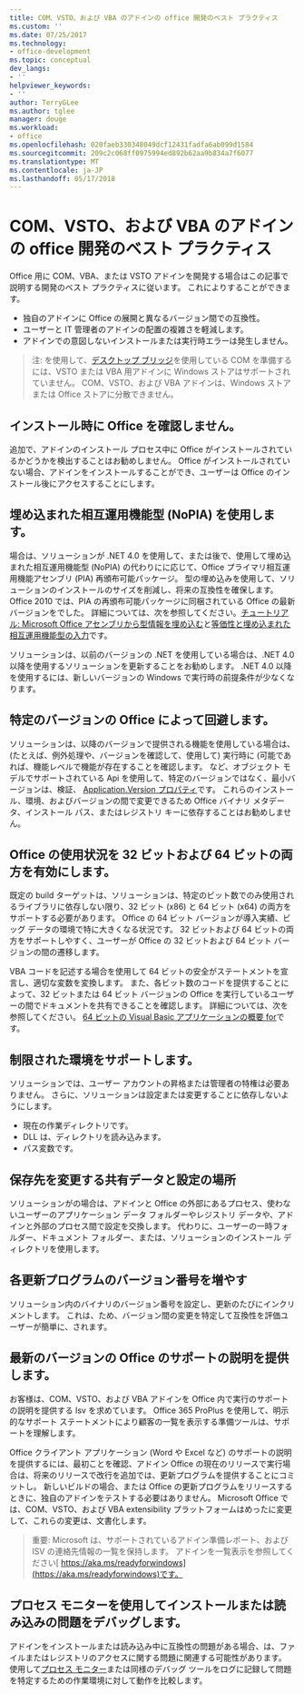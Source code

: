 ```yaml
---
title: COM、VSTO、および VBA のアドインの office 開発のベスト プラクティス
ms.custom: ''
ms.date: 07/25/2017
ms.technology:
- office-development
ms.topic: conceptual
dev_langs:
- ''
helpviewer_keywords:
- ''
author: TerryGLee
ms.author: tglee
manager: douge
ms.workload:
- office
ms.openlocfilehash: 020faeb330348049dcf12431fadfa6ab099d1584
ms.sourcegitcommit: 209c2c068ff0975994ed892b62aa9b834a7f6077
ms.translationtype: MT
ms.contentlocale: ja-JP
ms.lasthandoff: 05/17/2018
---
```

# <a name="development-best-practices-for-com-vsto-and-vba-add-ins-in-office"></a>COM、VSTO、および VBA のアドインの office 開発のベスト プラクティス
  Office 用に COM、VBA、または VSTO アドインを開発する場合はこの記事で説明する開発のベスト プラクティスに従います。   これによりすることができます。

-  独自のアドインに Office の展開と異なるバージョン間での互換性。
-  ユーザーと IT 管理者のアドインの配置の複雑さを軽減します。
-  アドインでの意図しないインストールまたは実行時エラーは発生しません。

>注: を使用して、[デスクトップ ブリッジ](/windows/uwp/porting/desktop-to-uwp-root)を使用している COM を準備するには、VSTO または VBA 用アドインに Windows ストアはサポートされていません。 COM、VSTO、および VBA アドインは、Windows ストアまたは Office ストアに分散できません。 
  
## <a name="do-not-check-for-office-during-installation"></a>インストール時に Office を確認しません。  
 追加で、アドインのインストール プロセス中に Office がインストールされているかどうかを検出することはお勧めしません。 Office がインストールされていない場合、アドインをインストールすることができ、ユーザーは Office のインストール後にアクセスすることにします。 
  
## <a name="use-embedded-interop-types-nopia"></a>埋め込まれた相互運用機能型 (NoPIA) を使用します。  
場合は、ソリューションが .NET 4.0 を使用して、または後で、使用して埋め込まれた相互運用機能型 (NoPIA) の代わりにに応じて、Office プライマリ相互運用機能アセンブリ (PIA) 再頒布可能パッケージ。 型の埋め込みを使用して、ソリューションのインストールのサイズを削減し、将来の互換性を確保します。 Office 2010 では、PIA の再頒布可能パッケージに同梱されている Office の最新バージョンをでした。 詳細については、次を参照してください。[チュートリアル: Microsoft Office アセンブリから型情報を埋め込む](https://msdn.microsoft.com/en-us/library/ee317478.aspx)と[等価性と埋め込まれた相互運用機能型の入力](/windows/uwp/porting/desktop-to-uwp-root)です。

ソリューションは、以前のバージョンの .NET を使用している場合は、.NET 4.0 以降を使用するソリューションを更新することをお勧めします。 .NET 4.0 以降を使用するには、新しいバージョンの Windows で実行時の前提条件が少なくなります。
  
## <a name="avoid-depending-on-specific-office-versions"></a>特定のバージョンの Office によって回避します。  
ソリューションは、以降のバージョンで提供される機能を使用している場合は、(たとえば、例外処理や、バージョンを確認して、使用して) 実行時に (可能であれば、機能レベルで機能が存在することを確認します。 など、オブジェクト モデルでサポートされている Api を使用して、特定のバージョンではなく、最小バージョンは、検証、 [Application.Version プロパティ](https://msdn.microsoft.com/en-us/library/office/microsoft.office.interop.excel._application.version.aspx)です。 これらのインストール、環境、およびバージョンの間で変更できるため Office バイナリ メタデータ、インストール パス、またはレジストリ キーに依存することはお勧めしません。

## <a name="enable-both-32-bit-and-64-bit-office-usage"></a>Office の使用状況を 32 ビットおよび 64 ビットの両方を有効にします。   
既定の build ターゲットは、ソリューションは、特定のビット数でのみ使用されるライブラリに依存しない限り、32 ビット (x86) と 64 ビット (x64) の両方をサポートする必要があります。 Office の 64 ビット バージョンが導入実績、ビッグ データの環境で特に大きくなる状況です。 32 ビットおよび 64 ビットの両方をサポートしやすく、ユーザーが Office の 32 ビットおよび 64 ビット バージョンの間の遷移します。

VBA コードを記述する場合を使用して 64 ビットの安全がステートメントを宣言し、適切な変数を変換します。 また、各ビット数のコードを提供することによって、32 ビットまたは 64 ビット バージョンの Office を実行しているユーザーの間でドキュメントを共有できることを確認します。 詳細については、次を参照してください。 [64 ビットの Visual Basic アプリケーションの概要 for](https://msdn.microsoft.com/en-us/library/office/gg264421.aspx)です。

## <a name="support-restricted-environments"></a>制限された環境をサポートします。   
ソリューションでは、ユーザー アカウントの昇格または管理者の特権は必要ありません。 さらに、ソリューションは設定または変更することに依存しないようにします。

- 現在の作業ディレクトリです。
- DLL は、ディレクトリを読み込みます。
- パス変数です。

## <a name="change-the-save-location-of-shared-data-and-settings"></a>保存先を変更する共有データと設定の場所
ソリューションがの場合は、アドインと Office の外部にあるプロセス、使わないユーザーのアプリケーション データ フォルダーやレジストリ データや、アドインと外部のプロセス間で設定を交換します。 代わりに、ユーザーの一時フォルダー、ドキュメント フォルダー、または、ソリューションのインストール ディレクトリを使用します。

## <a name="increment-the-version-number-with-each-update"></a>各更新プログラムのバージョン番号を増やす
ソリューション内のバイナリのバージョン番号を設定し、更新のたびにインクリメントします。 これは、ため、バージョン間の変更を特定して互換性を評価ユーザーが簡単に、されます。

## <a name="provide-support-statements-for-the-latest-versions-of-office"></a>最新のバージョンの Office のサポートの説明を提供します。
お客様は、COM、VSTO、および VBA アドインを Office 内で実行のサポートの説明を提供する Isv を求めています。 Office 365 ProPlus を使用して、明示的なサポート ステートメントにより顧客の一覧を表示する準備ツールは、サポートを理解します。 

Office クライアント アプリケーション (Word や Excel など) のサポートの説明を提供するには、最初ことを確認、アドイン Office の現在のリリースで実行場合は、将来のリリースで改行を追加では、更新プログラムを提供することにコミットし。 新しいビルドの場合、または Office の更新プログラムをリリースするときに、独自のアドインをテストする必要はありません。 Microsoft Office では、COM、VSTO、および VBA extensibility プラットフォームはめったに変更して、これらの変更は、文書化します。

>重要: Microsoft は、サポートされているアドイン準備レポート、および ISV の連絡先情報の一覧を保持します。 アドインを一覧表示を参照してください[ https://aka.ms/readyforwindows](https://aka.ms/readyforwindows)です。

## <a name="use-process-monitor-to-help-debug-installation-or-loading-issues"></a>プロセス モニターを使用してインストールまたは読み込みの問題をデバッグします。
アドインをインストールまたは読み込み中に互換性の問題がある場合、は、ファイルまたはレジストリのアクセスに関する問題に関連する可能性があります。 使用して[プロセス モニター](/sysinternals/downloads/procmon)または同様のデバッグ ツールをログに記録して問題を特定するための作業環境に対して動作を比較します。
